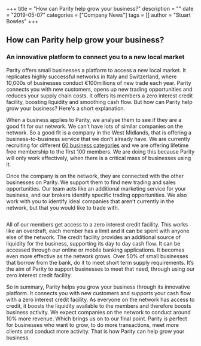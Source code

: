 +++
title = "How can Parity help grow your business?"
description = ""
date = "2019-05-07"
categories = ["Company News"]
tags = []
author = "Stuart Bowles"
+++


## How can Parity help grow your business?


### An innovative platform to connect you to a new local market

Parity offers small businesses a platform to access a new local market. It replicates highly successful networks in Italy and Switzerland, where 10,000s of businesses conduct €100millions of new trade each year. Parity connects you with new customers, opens up new trading opportunities and reduces your supply chain costs. It offers its members a zero interest credit facility, boosting liquidity and smoothing cash flow. But how can Parity help grow your business? Here's a short explanation.

When a business applies to Parity, we analyse them to see if they are a good fit for our network. We can’t have lots of similar companies on the network. So a good fit is a company in the West Midlands, that is offering a business-to-business service that we don’t already have. We are currently recruiting for different [60 business categories](https://parity.network/founding-members/) and we are offering lifetime free membership to the first 100 members. We are doing this because Parity will only work effectively, when there is a critical mass of businesses using it.

Once the company is on the network, they are connected with the other businesses on Parity. We support them to find new trading and sales opportunities. Our team acts like an additional marketing service for your business, and our brokers identify specific trading opportunities. We also work with you to identify ideal companies that aren’t currently in the network, but that you would like to trade with.

<figure class="wp-block-image"><img alt="" class="wp-image-2808" src="https://parity.network/wp-content/uploads/2019/04/parity-app-store-1024x574.jpg"/></figure>

All of our members get access to a zero interest credit facility. This works like an overdraft, each member has a limit and it can be spent with anyone else of the network. The credit facility provides an additional source of liquidity for the business, supporting its day to day cash flow. It can be accessed through our online or mobile banking applications. It becomes even more effective as the network grows. Over 50% of small businesses that borrow from the bank, do it to meet short term supply requirements. It’s the aim of Parity to support businesses to meet that need, through using our zero interest credit facility.

So in summary, Parity helps you grow your business through its innovative platform. It connects you with new customers and supports your cash flow with a zero interest credit facility. As everyone on the network has access to credit, it boosts the liquidity available to the members and therefore boosts business activity. We expect companies on the network to conduct around 10% more revenue. Which brings us on to our final point. Parity is perfect for businesses who want to grow, to do more transactions, meet more clients and conduct more activity. That is how Parity can help grow your business.
